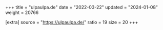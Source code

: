 +++
title = "ulpaulpa.de"
date = "2022-03-22"
updated = "2024-01-08"
weight = 20766

[extra]
source = "https://ulpaulpa.de/"
ratio = 19
size = 20
+++
